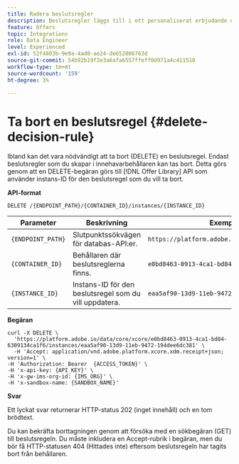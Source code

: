 ```yaml
---
title: Radera beslutsregler
description: Beslutsregler läggs till i ett personaliserat erbjudande och tillämpas på en profil för att avgöra vem som är berättigad.
feature: Offers
topic: Integrations
role: Data Engineer
level: Experienced
exl-id: 52f4803b-9e9a-4ad0-ae24-de652006763d
source-git-commit: 54b92b19f2e3a6afa6557ffeff0d971a4c411510
workflow-type: tm+mt
source-wordcount: '159'
ht-degree: 3%

---
```



# Ta bort en beslutsregel {#delete-decision-rule}

Ibland kan det vara nödvändigt att ta bort (DELETE) en beslutsregel. Endast beslutsregler som du skapar i innehavarbehållaren kan tas bort. Detta görs genom att en DELETE-begäran görs till [!DNL Offer Library] API som använder instans-ID för den beslutsregel som du vill ta bort.

**API-format**

```http
DELETE /{ENDPOINT_PATH}/{CONTAINER_ID}/instances/{INSTANCE_ID}
```

| Parameter | Beskrivning | Exempel |
| --------- | ----------- | ------- |
| `{ENDPOINT_PATH}` | Slutpunktssökvägen för databas-API:er. | `https://platform.adobe.io/data/core/xcore/` |
| `{CONTAINER_ID}` | Behållaren där beslutsreglerna finns. | `e0bd8463-0913-4ca1-bd84-6309134ca1f6` |
| `{INSTANCE_ID}` | Instans-ID för den beslutsregel som du vill uppdatera. | `eaa5af90-13d9-11eb-9472-194dee6dc381` |

**Begäran**

```shell
curl -X DELETE \
  'https://platform.adobe.io/data/core/xcore/e0bd8463-0913-4ca1-bd84-6309134ca1f6/instances/eaa5af90-13d9-11eb-9472-194dee6dc381' \
  -H 'Accept: application/vnd.adobe.platform.xcore.xdm.receipt+json; version=1' \
-H 'Authorization: Bearer  {ACCESS_TOKEN}' \
-H 'x-api-key: {API_KEY}' \
-H 'x-gw-ims-org-id: {IMS_ORG}' \
-H 'x-sandbox-name: {SANDBOX_NAME}'
```

**Svar**

Ett lyckat svar returnerar HTTP-status 202 (inget innehåll) och en tom brödtext.

Du kan bekräfta borttagningen genom att försöka med en sökbegäran (GET) till beslutsregeln. Du måste inkludera en Accept-rubrik i begäran, men du bör få HTTP-statusen 404 (Hittades inte) eftersom beslutsregeln har tagits bort från behållaren.
